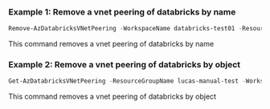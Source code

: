 ### Example 1: Remove a vnet peering of databricks by name
```powershell
Remove-AzDatabricksVNetPeering -WorkspaceName databricks-test01 -ResourceGroupName lucas-manual-test -Name vnetpeering-t01
```

This command removes a vnet peering of databricks by name

### Example 2: Remove a vnet peering of databricks by object
```powershell
Get-AzDatabricksVNetPeering -ResourceGroupName lucas-manual-test -WorkspaceName databricks-test01 -Name MyPeering-test01 | Remove-AzDatabricksVNetPeering
```

This command removes a vnet peering of databricks by object

